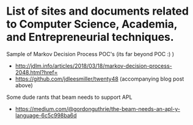 # List of sites and documents related to Computer Science, Academia, and Entrepreneurial techniques.

Sample of Markov Decision Process POC's (its far beyond POC :) )

* http://jdlm.info/articles/2018/03/18/markov-decision-process-2048.html?href=
* https://github.com/jdleesmiller/twenty48 (accompanying blog post above)

Some dude rants that beam needs to support APL
* https://medium.com/@gordonguthrie/the-beam-needs-an-apl-y-language-6c5c998ba6d

